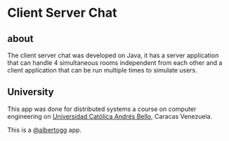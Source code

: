 # Client Server Chat

## about

The client server chat was developed on Java, it has a server application that can handle 4 simultaneous rooms independent from each other and a client application that can be run multiple times to simulate users.

## University

This app was done for distributed systems a course on computer engineering on [Universidad Católica Andrés Bello][ucab], Caracas Venezuela.

This is a [@albertogg][alberto] app.
 
[ucab]: http://www.ucab.edu.ve/escueladeingenierainformatica.html
[alberto]: albertogrespan.com
